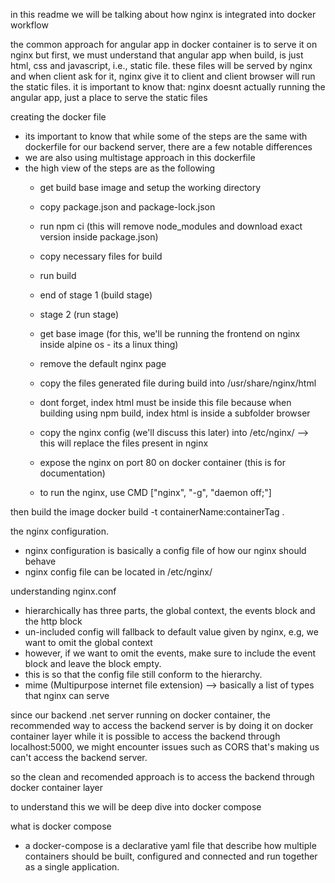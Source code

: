 in this readme we will be talking about how nginx is integrated into docker workflow 

the common approach for angular app in docker container is to serve it on nginx 
but first, we must understand that angular app when build, is just html, css and javascript, i.e., static file. these files will be served by nginx and when client ask for it, nginx give it to client and client browser will run the static files. it is important to know that: nginx doesnt actually running the angular app, just a place to serve the static files

creating the docker file 
- its important to know that while some of the steps are the same with dockerfile for our backend server, there are a few notable differences
- we are also using multistage approach in this dockerfile
- the high view of the steps are as the following 
    - get build base image and setup the working directory 
    - copy package.json and package-lock.json 
    - run npm ci (this will remove node_modules and download exact version inside package.json)
    - copy necessary files for build 
    - run build 
    - end of stage 1 (build stage)

    - stage 2 (run stage)
    - get base image (for this, we'll be running the frontend on nginx inside alpine os - its a linux thing)
    - remove the default nginx page 
    - copy the files generated file during build into /usr/share/nginx/html
    - dont forget, index html must be inside this file because when building using npm build, index html is inside a subfolder browser 
    - copy the nginx config (we'll discuss this later) into /etc/nginx/ --> this will replace the files present in nginx 
    - expose the nginx on port 80 on docker container (this is for documentation)
    - to run the nginx, use CMD ["nginx", "-g", "daemon off;"]

then build the image docker build -t containerName:containerTag .

the nginx configuration. 
- nginx configuration is basically a config file of how our nginx should behave 
- nginx config file can be located in /etc/nginx/

understanding nginx.conf
- hierarchically has three parts, the global context, the events block and the http block
- un-included config will fallback to default value given by nginx, e.g, we want to omit the global context
- however, if we want to omit the events, make sure to include the event block and leave the block empty. 
- this is so that the config file still conform to the hierarchy. 
- mime (Multipurpose internet file extension) --> basically a list of types that nginx can serve

since our backend .net server running on docker container, the recommended way to access the backend server is by doing it on docker container layer 
while it is possible to access the backend through localhost:5000, we might encounter issues such as CORS that's making us can't access the backend server. 

so the clean and recomended approach is to access the backend through docker container layer 

to understand this we will be deep dive into docker compose 

what is docker compose 
- a docker-compose is a declarative yaml file that describe how multiple containers should be built, configured and connected and run together as a single application. 

